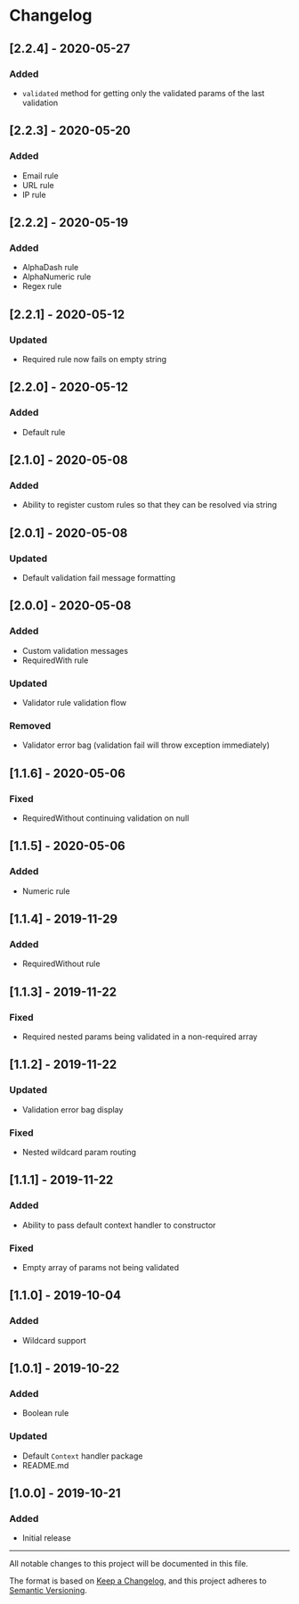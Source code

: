 # Changelog

## [2.2.4] - 2020-05-27
### Added
- `validated` method for getting only the validated params of the last validation

## [2.2.3] - 2020-05-20
### Added
- Email rule
- URL rule
- IP rule

## [2.2.2] - 2020-05-19
### Added
- AlphaDash rule
- AlphaNumeric rule
- Regex rule

## [2.2.1] - 2020-05-12
### Updated
- Required rule now fails on empty string

## [2.2.0] - 2020-05-12
### Added
- Default rule

## [2.1.0] - 2020-05-08
### Added
- Ability to register custom rules so that they can be resolved via string

## [2.0.1] - 2020-05-08
### Updated
- Default validation fail message formatting

## [2.0.0] - 2020-05-08
### Added
- Custom validation messages
- RequiredWith rule
### Updated
- Validator rule validation flow
### Removed
- Validator error bag (validation fail will throw exception immediately)

## [1.1.6] - 2020-05-06
### Fixed
- RequiredWithout continuing validation on null

## [1.1.5] - 2020-05-06
### Added
- Numeric rule

## [1.1.4] - 2019-11-29
### Added
- RequiredWithout rule

## [1.1.3] - 2019-11-22
### Fixed
- Required nested params being validated in a non-required array

## [1.1.2] - 2019-11-22
### Updated
- Validation error bag display
### Fixed
- Nested wildcard param routing

## [1.1.1] - 2019-11-22
### Added
- Ability to pass default context handler to constructor
### Fixed
- Empty array of params not being validated

## [1.1.0] - 2019-10-04
### Added
- Wildcard support

## [1.0.1] - 2019-10-22
### Added
- Boolean rule
### Updated
- Default `Context` handler package
- README.md

## [1.0.0] - 2019-10-21
### Added
- Initial release
 
 
___
All notable changes to this project will be documented in this file.

The format is based on [Keep a Changelog](https://keepachangelog.com/en/1.0.0/),
and this project adheres to [Semantic Versioning](https://semver.org/spec/v2.0.0.html).
